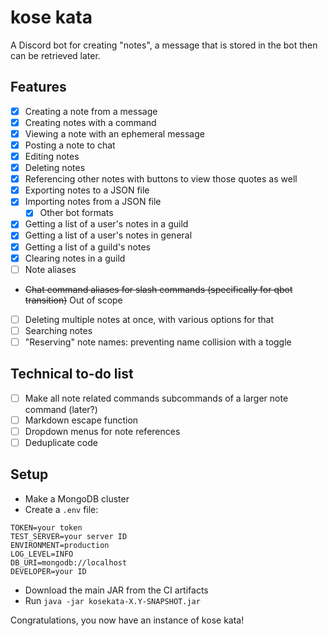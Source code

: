 # kose kata

A Discord bot for creating "notes", a message that is stored in the bot then can be retrieved later.

## Features

- [x] Creating a note from a message
- [x] Creating notes with a command
- [x] Viewing a note with an ephemeral message
- [x] Posting a note to chat
- [x] Editing notes
- [x] Deleting notes
- [x] Referencing other notes with buttons to view those quotes as well
- [x] Exporting notes to a JSON file
- [x] Importing notes from a JSON file
  - [x] Other bot formats
- [x] Getting a list of a user's notes in a guild
- [x] Getting a list of a user's notes in general
- [x] Getting a list of a guild's notes
- [x] Clearing notes in a guild
- [ ] Note aliases
- ~~Chat command aliases for slash commands (specifically for qbot transition)~~ Out of scope
- [ ] Deleting multiple notes at once, with various options for that
- [ ] Searching notes
- [ ] "Reserving" note names: preventing name collision with a toggle

## Technical to-do list

- [ ] Make all note related commands subcommands of a larger note command (later?)
- [ ] Markdown escape function
- [ ] Dropdown menus for note references
- [ ] Deduplicate code

## Setup

- Make a MongoDB cluster
- Create a `.env` file:

```
TOKEN=your token
TEST_SERVER=your server ID
ENVIRONMENT=production
LOG_LEVEL=INFO
DB_URI=mongodb://localhost
DEVELOPER=your ID
```

- Download the main JAR from the CI artifacts
- Run `java -jar kosekata-X.Y-SNAPSHOT.jar`

Congratulations, you now have an instance of kose kata!
